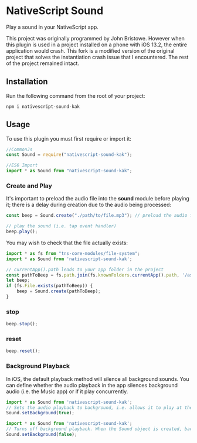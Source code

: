# NativeScript Sound

Play a sound in your NativeScript app.

This project was originally programmed by John Bristowe. However when this plugin is used in a project installed on a phone with iOS 13.2, the entire application would crash. This fork is a modified version of the original project that solves the instantiation crash issue that I encountered. The rest of the project remained intact.

## Installation

Run the following command from the root of your project:

```
npm i nativescript-sound-kak
```

## Usage

To use this plugin you must first require or import it:

```js
//CommonJs
const Sound = require("nativescript-sound-kak");

//ES6 Import
import * as Sound from "nativescript-sound-kak";
```

### Create and Play

It's important to preload the audio file into the **sound** module before playing it; there is a delay during creation due to the audio being processed:

```js
const beep = Sound.create("./path/to/file.mp3"); // preload the audio file

// play the sound (i.e. tap event handler)
beep.play();
```

You may wish to check that the file actually exists:

```js
import * as fs from "tns-core-modules/file-system";
import * as Sound from 'nativescript-sound-kak';

// currentApp().path leads to your app folder in the project
const pathToBeep = fs.path.join(fs.knownFolders.currentApp().path, '/assets/sounds/beep.mp3');
let beep;
if (fs.File.exists(pathToBeep)) {
	beep = Sound.create(pathToBeep);
}
```

### stop

```js
beep.stop();
```

### reset

```js
beep.reset();
```

### Background Playback

In iOS, the default playback method will silence all background sounds. You can define whether the audio playback in the app silences background audio (i.e. the Music app) or if it play concurrently.

```js
import * as Sound from 'nativescript-sound-kak';
// Sets the audio playback to background, i.e. allows it to play at the same time as other background audio.
Sound.setBackground(true);
```

```js
import * as Sound from 'nativescript-sound-kak';
// Turns off background playback. When the Sound object is created, background audio will be silenced
Sound.setBackground(false);
```